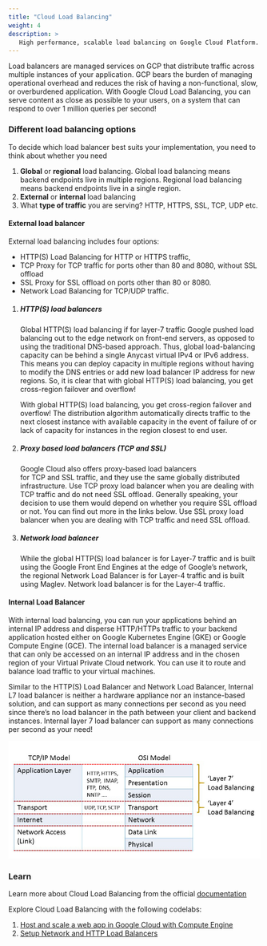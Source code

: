 ```yaml
---
title: "Cloud Load Balancing"
weight: 4
description: >
   High performance, scalable load balancing on Google Cloud Platform.
---
```


Load balancers are managed services on GCP that distribute traffic across multiple instances of your application. GCP bears the burden of managing operational overhead and reduces the risk of having a non-functional, slow, or overburdened application.
With Google Cloud Load Balancing, you can serve content as close as possible to your users, on a system that can respond to over 1 million queries per second!


### Different load balancing options
To decide which load balancer best suits your implementation, you need to think about whether you need

1. **Global** or **regional** load balancing. Global load balancing means backend endpoints live in multiple regions. Regional load balancing means backend endpoints live in a single region.
2. **External** or **internal** load balancing
3. What **type of traffic** you are serving? HTTP, HTTPS, SSL, TCP, UDP etc.

#### External load balancer
External load balancing includes four options:
* HTTP(S) Load Balancing for HTTP or HTTPS traffic,
* TCP Proxy for TCP traffic for ports other than 80 and 8080, without SSL offload
* SSL Proxy for SSL offload on ports other than 80 or 8080.
* Network Load Balancing for TCP/UDP traffic.

1. ##### HTTP(S) load balancers
    Global HTTP(S) load balancing if for layer-7 traffic
    Google pushed load balancing out to the edge network on front-end servers, as opposed to using the traditional DNS-based approach. Thus, global load-balancing capacity can be behind a single Anycast virtual IPv4 or IPv6 address. This means you can deploy capacity in multiple regions without having to modify the DNS entries or add new load balancer IP address for new regions. So, it is clear that with global HTTP(S) load balancing, you get cross-region failover and overflow!

    With global HTTP(S) load balancing, you get cross-region failover and overflow!
    The distribution algorithm automatically directs traffic to the next closest instance with available capacity in the event of failure of or lack of capacity for instances in the region closest to end user.

2. ##### Proxy based load balancers (TCP and SSL)
    Google Cloud also offers proxy-based load balancers for TCP and SSL traffic, and they use the same globally distributed infrastructure.
    Use TCP proxy load balancer when you are dealing with TCP traffic and do not need SSL offload.
    Generally speaking, your decision to use them would depend on whether you require SSL offload or not. You can find out more in the links below.
    Use SSL proxy load balancer when you are dealing with TCP traffic and need SSL offload.

3. ##### Network load balancer
    While the global HTTP(S) load balancer is for Layer-7 traffic and is built using the Google Front End Engines at the edge of Google’s network, the regional Network Load Balancer is for Layer-4 traffic and is built using Maglev.
    Network load balancer is for the Layer-4 traffic.


#### Internal Load Balancer
With internal load balancing, you can run your applications behind an internal IP address and disperse HTTP/HTTPs traffic to your backend application hosted either on Google Kubernetes Engine (GKE) or Google Compute Engine (GCE).
The internal load balancer is a managed service that can only be accessed on an internal IP address and in the chosen region of your Virtual Private Cloud network. You can use it to route and balance load traffic to your virtual machines. 

Similar to the HTTP(S) Load Balancer and Network Load Balancer, Internal L7 load balancer is neither a hardware appliance nor an instance-based solution, and can support as many connections per second as you need since there’s no load balancer in the path between your client and backend instances.
Internal layer 7 load balancer can support as many connections per second as your need!
 
 ![](1.jpeg)

### Learn

Learn more about Cloud Load Balancing from the official [documentation](https://cloud.google.com/load-balancing/docs/load-balancing-overview)

Explore Cloud Load Balancing with the following codelabs:
1. [Host and scale a web app in Google Cloud with Compute Engine](https://codelabs.developers.google.com/codelabs/cloud-webapp-hosting-gce#5)
2. [Setup Network and HTTP Load Balancers](https://kiosk-dot-codelabs-site.appspot.com/codelabs/cloud-load-balancers/index.html?index=..%2F..index#0)





